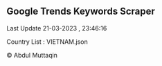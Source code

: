 

## Google Trends Keywords Scraper 
 
Last Update 21-03-2023 , 23:46:16

Country List :
VIETNAM.json



© Abdul Muttaqin 
